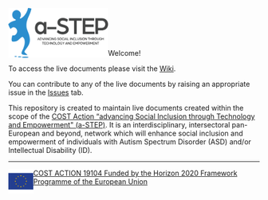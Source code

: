 <a href="https://www.a-stepaction.eu/"><img src="https://github.com/a-STEP-action/a-STEP/blob/main/logos/astep_logo_text.png" alt = " a-step advancing Social Inclusion through Technology and Empowerment"  align="left" height="100" width="200" ></a>

<br>
<br>
<br>
<br>

Welcome!

To access the live documents please visit the [Wiki](https://github.com/a-STEP-action/a-STEP/wiki).

You can contribute to any of the live documents by raising an appropriate issue in the [Issues](https://github.com/lseeman/a-STEP/issues/) tab.

This repository is created to maintain live documents created within the scope of the [COST Action “advancing Social Inclusion through Technology and Empowerment" (a-STEP)](www.a-step-action.eu). It is an interdisciplinary, intersectoral pan-European and beyond, network which will enhance social inclusion and empowerment of individuals with Autism Spectrum Disorder (ASD) and/or Intellectual Disability (ID).




***

<a href="https://www.cost.eu/actions/CA19104/#tabs+Name:Main%20Contacts%20and%20Leadership">
    <img src="https://github.com/a-STEP-action/a-STEP/blob/main/logos/eu_flag.png" alt="EU Flag" align="left" height="50" width="50" > COST ACTION 19104
Funded by the Horizon 2020 Framework Programme of the European Union
</a>

<br>
<br>


